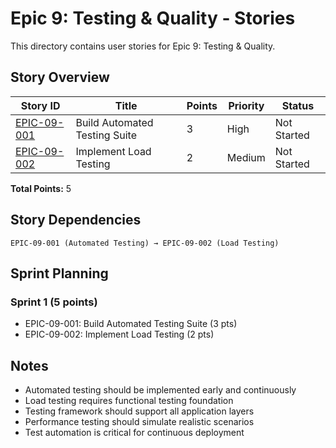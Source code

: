 # Epic 9: Testing & Quality - Stories

This directory contains user stories for Epic 9: Testing & Quality.

## Story Overview

| Story ID                    | Title                         | Points | Priority | Status      |
| --------------------------- | ----------------------------- | ------ | -------- | ----------- |
| [EPIC-09-001](story-001.md) | Build Automated Testing Suite | 3      | High     | Not Started |
| [EPIC-09-002](story-002.md) | Implement Load Testing        | 2      | Medium   | Not Started |

**Total Points:** 5

## Story Dependencies

```text
EPIC-09-001 (Automated Testing) → EPIC-09-002 (Load Testing)
```

## Sprint Planning

### Sprint 1 (5 points)

- EPIC-09-001: Build Automated Testing Suite (3 pts)
- EPIC-09-002: Implement Load Testing (2 pts)

## Notes

- Automated testing should be implemented early and continuously
- Load testing requires functional testing foundation
- Testing framework should support all application layers
- Performance testing should simulate realistic scenarios
- Test automation is critical for continuous deployment
